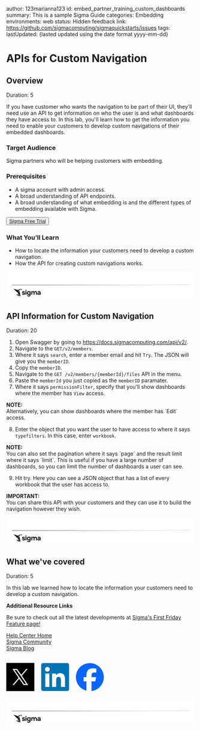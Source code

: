 author: 123marianna123
id: embed_partner_training_custom_dashboards
summary: This is a sample Sigma Guide
categories: Embedding
environments: web
status: Hidden
feedback link: https://github.com/sigmacomputing/sigmaquickstarts/issues
tags:
lastUpdated: {lasted updated using the date format yyyy-mm-dd}


# APIs for Custom Navigation
<!-- The above name is what appears on the website and is searchable. -->

## Overview 
Duration: 5 
<!--Duration is deprecated and no longer required, however the code still expects to see it so include it for each section. The actual time value does not matter. -->
If you have customer who wants the navigation to be part of their UI, they’ll need use an API to get information on who the user is and what dashboards they have access to. In this lab, you'll learn how to get the information you need to enable your customers to develop custom navigations of their embedded dashboards.

 ### Target Audience
Sigma partners who will be helping customers with embedding.

### Prerequisites
<ul>
  <li>A sigma account with admin access.</li>
  <li>A broad understanding of API endpoints.</li>
  <li>A broad understanding of what embedding is and the different types of embedding available with Sigma.</li>
</ul>

<button>[Sigma Free Trial](https://www.sigmacomputing.com/free-trial/)</button>
  
### What You’ll Learn
- How to locate the information your customers need to develop a custom navigation.
- How the API for creating custom navigations works.

![Footer](assets/sigma_footer.png)
<!-- NOTE: SIGMA LOGO REQUIRED AT END OF EACH ## SECTION -->
<!-- END OF OVERVIEW -->

## **API Information for Custom Navigation**
Duration: 20
1. Open Swagger by going to https://docs.sigmacomputing.com/api/v2/.
2. Navigate to the `GET/v2/members`.
3. Where it says `search`, enter a member email and hit `Try`. The JSON will give you the `memberID`.
4. Copy the `memberID`.
5. Navigate to the `GET /v2/members/{memberId}/files` API in the menu.
6. Paste the `memberId` you just copied as the `memberID` paramater.
7. Where it says `permissionFilter`, specify that you’ll show dashboards where the member has `View` access. 

<aside class="negative">
<strong>NOTE:</strong><br> Alternatively, you can show dashboards where the member has `Edit` access.
</aside>

8. Enter the object that you want the user to have access to where it says `typefilters`. In this case, enter `workbook`.

<aside class="negative">
<strong>NOTE:</strong><br> You can also set the pagination where it says `page` and the result limit where it says `limit`. This is useful if you have a large number of dashboards, so you can limit the number of dashboards a user can see.
</aside>


9. Hit try. Here you can see a JSON object that has a list of every workbook that the user has access to.

<aside class="positive">
<strong>IMPORTANT:</strong><br> 
You can share this API with your customers and they can use it to build the navigation however they wish.
</aside>

![Footer](assets/sigma_footer.png)
<!-- END OF SECTION-->

## What we've covered
Duration: 5

In this lab we learned how to locate the information your customers need to develop a custom navigation.

<!-- THE FOLLOWING ADDITIONAL RESOURCES IS REQUIRED AS IS FOR ALL QUICKSTARTS -->
**Additional Resource Links**

Be sure to check out all the latest developments at [Sigma's First Friday Feature page!](https://quickstarts.sigmacomputing.com/firstfridayfeatures/)

[Help Center Home](https://help.sigmacomputing.com/hc/en-us)<br>
[Sigma Community](https://community.sigmacomputing.com/)<br>
[Sigma Blog](https://www.sigmacomputing.com/blog/)<br>
<br>

[<img src="./assets/twitter.png" width="75"/>](https://twitter.com/sigmacomputing)&emsp;
[<img src="./assets/linkedin.png" width="75"/>](https://www.linkedin.com/company/sigmacomputing)&emsp;
[<img src="./assets/facebook.png" width="75"/>](https://www.facebook.com/sigmacomputing)

![Footer](assets/sigma_footer.png)
<!-- END OF WHAT WE COVERED -->
<!-- END OF QUICKSTART -->
